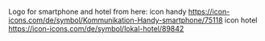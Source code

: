 Logo for smartphone and hotel from here:
icon handy
https://icon-icons.com/de/symbol/Kommunikation-Handy-smartphone/75118
icon hotel
https://icon-icons.com/de/symbol/lokal-hotel/89842
